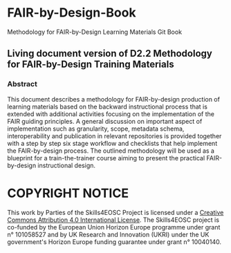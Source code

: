 # FAIR-by-Design-Book

Methodology for FAIR-by-Design Learning Materials Git Book

## Living document version of D2.2 Methodology for FAIR-by-Design Training Materials

### Abstract

This document describes a methodology for FAIR-by-design production of learning materials based on the backward instructional process that is extended with additional activities focusing on the implementation of the FAIR guiding principles. A general discussion on important aspect of implementation such as granularity, scope, metadata schema, interoperability and publication in relevant repositories is provided together with a step by step six stage workflow and checklists that help implement the FAIR-by-design process. The outlined methodology will be used as a blueprint for a train-the-trainer course aiming to present the practical FAIR-by-design instructional design.

# COPYRIGHT NOTICE 
This work by Parties of the Skills4EOSC Project is licensed under a [Creative Commons Attribution 4.0 International License](http://creativecommons.org/licenses/by/4.0/). The Skills4EOSC project is co-funded by the European Union Horizon Europe programme under grant n° 101058527 and by UK Research and Innovation (UKRI) under the UK government's Horizon Europe funding guarantee under grant n° 10040140.

